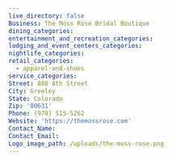 ```yaml
---
live_directory: false
Business: The Moss Rose Bridal Boutique
dining_categories:
entertainment_and_recreation_categories:
lodging_and_event_centers_categories:
nightlife_categories:
retail_categories:
  - apparel-and-shoes
service_categories:
Street: 808 8th Street
City: Greeley
State: Colorado
Zip: '80631'
Phone: (970) 515-5262
Website: 'https://themossrose.com'
Contact_Name:
Contact_Email:
Logo_image_path: /uploads/the-moss-rose.png
---
```



